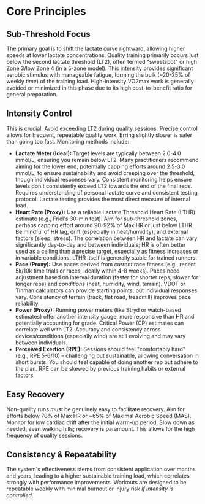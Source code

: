 # Core Principles

## Sub-Threshold Focus
The primary goal is to shift the lactate curve rightward, allowing higher speeds at lower lactate concentrations. Quality training primarily occurs just below the second lactate threshold (LT2), often termed "sweetspot" or high Zone 3/low Zone 4 (in a 5-zone model). This intensity provides significant aerobic stimulus with manageable fatigue, forming the bulk (\~20-25% of weekly *time*) of the training load. High-intensity VO2max work is generally avoided or minimized in this phase due to its high cost-to-benefit ratio for general preparation.

## Intensity Control
This is crucial. Avoid exceeding LT2 during quality sessions. Precise control allows for frequent, repeatable quality work. Erring slightly slower is safer than going too fast. Monitoring methods include:

*   **Lactate Meter (Ideal):** Target levels are typically between 2.0-4.0 mmol/L, ensuring you remain below LT2. Many practitioners recommend aiming for the lower end, potentially capping efforts around 2.5-3.0 mmol/L, to ensure sustainability and avoid creeping over the threshold, though individual responses vary. Consistent monitoring helps ensure levels don't consistently exceed LT2 towards the end of the final reps. Requires understanding of personal lactate curve and consistent testing protocol. Lactate testing provides the most direct measure of internal load.
*   **Heart Rate (Proxy):** Use a reliable Lactate Threshold Heart Rate (LTHR) estimate (e.g., Friel's 30-min test). Aim for sub-threshold zones, perhaps capping effort around 90-92% of Max HR or just below LTHR. Be mindful of HR lag, drift (especially in heat/humidity), and external factors (sleep, stress). The correlation between HR and lactate can vary significantly day-to-day and between individuals; HR is often better used as a ceiling than a precise target, especially as fitness increases or in variable conditions. LTHR itself is generally stable for trained runners.
*   **Pace (Proxy):** Use paces derived from *current* race fitness (e.g., recent 5k/10k time trials or races, ideally within 4-8 weeks). Paces need adjustment based on interval duration (faster for shorter reps, slower for longer reps) and *conditions* (heat, humidity, wind, terrain). VDOT or Tinman calculators can provide starting points, but individual responses vary. Consistency of terrain (track, flat road, treadmill) improves pace reliability.
*   **Power (Proxy):** Running power meters (like Stryd or watch-based estimates) offer another intensity gauge, more responsive than HR and potentially accounting for grade. Critical Power (CP) estimates can correlate well with LT2. Accuracy and consistency across devices/conditions (especially wind) are still evolving and may vary between individuals.
*   **Perceived Exertion (RPE):** Sessions should feel "comfortably hard" (e.g., RPE 5-6/10) – challenging but sustainable, allowing conversation in short bursts. You should feel capable of doing another rep but adhere to the plan. RPE can be skewed by previous training habits or external factors.

## Easy Recovery
Non-quality runs *must* be genuinely easy to facilitate recovery. Aim for efforts below 70% of Max HR or \~65% of Maximal Aerobic Speed (MAS). Monitor for low cardiac drift after the initial warm-up period. Slow down as needed, even walking hills; recovery is paramount. This allows for the high frequency of quality sessions.

## Consistency & Repeatability
The system's effectiveness stems from consistent application over months and years, leading to a higher sustainable training load, which correlates strongly with performance improvements. Workouts are designed to be repeatable weekly with minimal burnout or injury risk *if intensity is controlled*.

